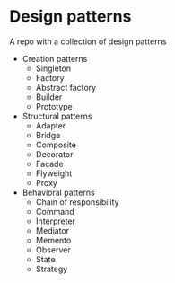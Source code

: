# Design patterns
A repo with a collection of design patterns
* Creation patterns
  * Singleton
  * Factory
  * Abstract factory
  * Builder
  * Prototype
* Structural patterns
    * Adapter
    * Bridge
    * Composite
    * Decorator
    * Facade
    * Flyweight
    * Proxy
* Behavioral patterns
    * Chain of responsibility
    * Command
    * Interpreter
    * Mediator
    * Memento
    * Observer
    * State
    * Strategy
